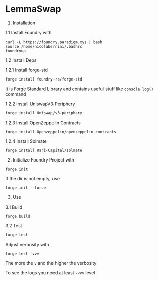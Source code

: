 
# LemmaSwap

1. Installation

1.1 Install Foundry with 

```
curl -L https://foundry.paradigm.xyz | bash
source /home/nicolabernini/.bashrc
foundryup
```





1.2 Install Deps 

1.2.1 Install forge-std

```
forge install foundry-rs/forge-std
```

It is Forge Standard Library and contains useful stuff like `console.log()` command 



1.2.2 Install UniswapV3 Periphery 

```
forge install Uniswap/v3-periphery
```



1.2.3 Install OpenZeppelin Contracts 

```
forge install Openzeppelin/openzeppelin-contracts
```



1.2.4 Install Solmate 

```
forge install Rari-Capital/solmate
```



2. Initialize Foundry Project with 

```
forge init
```

If the dir is not empty, use 

```
forge init --force
```





3. Use 

3.1 Build 

```
forge build
```

3.2 Test 

```
forge test
```

Adjust verbosity with 

```
forge test -vvv
```

The more the `v` and the higher the verbosity 

To see the logs you need at least `-vvv` level












